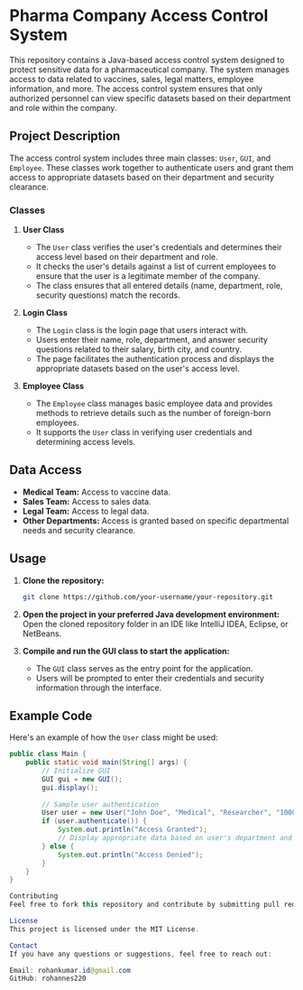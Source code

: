 # Pharma Company Access Control System

This repository contains a Java-based access control system designed to protect sensitive data for a pharmaceutical company. The system manages access to data related to vaccines, sales, legal matters, employee information, and more. The access control system ensures that only authorized personnel can view specific datasets based on their department and role within the company.

## Project Description

The access control system includes three main classes: `User`, `GUI`, and `Employee`. These classes work together to authenticate users and grant them access to appropriate datasets based on their department and security clearance.

### Classes

1. **User Class**
   - The `User` class verifies the user's credentials and determines their access level based on their department and role.
   - It checks the user's details against a list of current employees to ensure that the user is a legitimate member of the company.
   - The class ensures that all entered details (name, department, role, security questions) match the records.

2. **Login Class**
   - The `Login` class is the login page that users interact with.
   - Users enter their name, role, department, and answer security questions related to their salary, birth city, and country.
   - The page facilitates the authentication process and displays the appropriate datasets based on the user's access level.

3. **Employee Class**
   - The `Employee` class manages basic employee data and provides methods to retrieve details such as the number of foreign-born employees.
   - It supports the `User` class in verifying user credentials and determining access levels.
  

## Data Access

- **Medical Team:** Access to vaccine data.
- **Sales Team:** Access to sales data.
- **Legal Team:** Access to legal data.
- **Other Departments:** Access is granted based on specific departmental needs and security clearance.

## Usage

1. **Clone the repository:**
    ```bash
    git clone https://github.com/your-username/your-repository.git
    ```
2. **Open the project in your preferred Java development environment:**
    Open the cloned repository folder in an IDE like IntelliJ IDEA, Eclipse, or NetBeans.

3. **Compile and run the GUI class to start the application:**
    - The `GUI` class serves as the entry point for the application.
    - Users will be prompted to enter their credentials and security information through the interface.

## Example Code

Here's an example of how the `User` class might be used:

```java
public class Main {
    public static void main(String[] args) {
        // Initialize GUI
        GUI gui = new GUI();
        gui.display();
        
        // Sample user authentication
        User user = new User("John Doe", "Medical", "Researcher", "100000", "New York", "USA");
        if (user.authenticate()) {
            System.out.println("Access Granted");
            // Display appropriate data based on user's department and role
        } else {
            System.out.println("Access Denied");
        }
    }
}

Contributing
Feel free to fork this repository and contribute by submitting pull requests. Please ensure that your contributions are well-documented and tested.

License
This project is licensed under the MIT License.

Contact
If you have any questions or suggestions, feel free to reach out:

Email: rohankumar.id@gmail.com
GitHub: rohannes220
